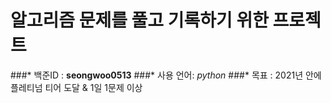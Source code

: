 # 알고리즘 문제를 풀고 기록하기 위한 프로젝트

###* 백준ID : **seongwoo0513**
###* 사용 언어: *python*
###* 목표 : 2021년 안에 플레티넘 티어 도달 & 1일 1문제 이상
